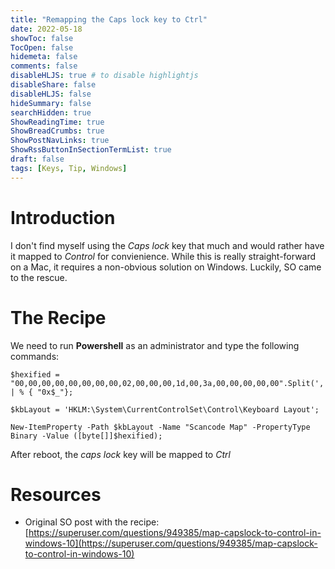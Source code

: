 ```yaml
---
title: "Remapping the Caps lock key to Ctrl"
date: 2022-05-18
showToc: false
TocOpen: false
hidemeta: false
comments: false
disableHLJS: true # to disable highlightjs
disableShare: false
disableHLJS: false
hideSummary: false
searchHidden: true
ShowReadingTime: true
ShowBreadCrumbs: true
ShowPostNavLinks: true
ShowRssButtonInSectionTermList: true
draft: false
tags: [Keys, Tip, Windows]
---
```


# Introduction

I don't find myself using the _Caps lock_ key that much and would rather have it mapped to _Control_ for convienience. While this is really straight-forward on a Mac, it requires a non-obvious solution on Windows. Luckily, SO came to the rescue.

# The Recipe

We need to run __Powershell__ as an administrator and type the following commands:

```
$hexified = "00,00,00,00,00,00,00,00,02,00,00,00,1d,00,3a,00,00,00,00,00".Split(',') | % { "0x$_"};

$kbLayout = 'HKLM:\System\CurrentControlSet\Control\Keyboard Layout';

New-ItemProperty -Path $kbLayout -Name "Scancode Map" -PropertyType Binary -Value ([byte[]]$hexified);
```

After reboot, the _caps lock_ key will be mapped to _Ctrl_

# Resources

- Original SO post with the recipe: [https://superuser.com/questions/949385/map-capslock-to-control-in-windows-10](https://superuser.com/questions/949385/map-capslock-to-control-in-windows-10)
